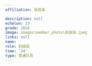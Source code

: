 ```yaml
---
affiliation: 张容溪

description: null
echelon: 23
grade: 2024
image: images\member_photo\张容溪.jpeg
links: null
name: 
role: 机械组
time: '24'
type: 普通队员
---
```

